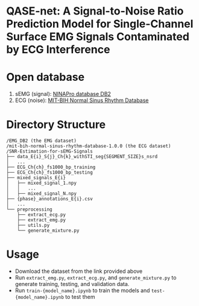 # QASE-net: A Signal-to-Noise Ratio Prediction Model for Single-Channel Surface EMG Signals Contaminated by ECG Interference

# Open database
1. sEMG (signal): [NINAPro database DB2](http://ninaweb.hevs.ch/node/17)
2. ECG (noise): [MIT-BIH Normal Sinus Rhythm Database](https://www.physionet.org/content/nsrdb/1.0.0/) 

# Directory Structure
```
/EMG_DB2 (the EMG dataset)
/mit-bih-normal-sinus-rhythm-database-1.0.0 (the ECG dataset)
/SNR-Estimation-for-sEMG-Signals
├── data_E{i}_S{j}_Ch{k}_withSTI_seg{SEGMENT_SIZE}s_nsrd
│   ...
├── ECG_Ch{ch}_fs1000_bp_training
├── ECG_Ch{ch}_fs1000_bp_testing
├── mixed_signals_E{i}
│   ├── mixed_signal_1.npy
│   │   ...
│   ├── mixed_signal_N.npy
├── {phase}_annotations_E{i}.csv
│   ...
└── preprocessing
    ├── extract_ecg.py
    ├── extract_emg.py
    ├── utils.py
    └── generate_mixture.py
```  

# Usage
* Download the dataset from the link provided above
* Run `extract_emg.py`, `extract_ecg.py`, and `generate_mixture.py` to generate training, testing, and validation data.
* Run `train-{model_name}.ipynb` to train the models and `test-{model_name}.ipynb` to test them
